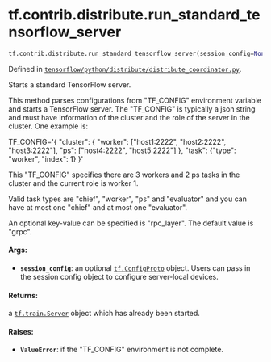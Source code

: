 <div itemscope itemtype="http://developers.google.com/ReferenceObject">
<meta itemprop="name" content="tf.contrib.distribute.run_standard_tensorflow_server" />
<meta itemprop="path" content="Stable" />
</div>

# tf.contrib.distribute.run_standard_tensorflow_server

``` python
tf.contrib.distribute.run_standard_tensorflow_server(session_config=None)
```



Defined in [`tensorflow/python/distribute/distribute_coordinator.py`](https://www.tensorflow.org/code/tensorflow/python/distribute/distribute_coordinator.py).

Starts a standard TensorFlow server.

This method parses configurations from "TF_CONFIG" environment variable and
starts a TensorFlow server. The "TF_CONFIG" is typically a json string and
must have information of the cluster and the role of the server in the
cluster. One example is:

TF_CONFIG='{
    "cluster": {
        "worker": ["host1:2222", "host2:2222", "host3:2222"],
        "ps": ["host4:2222", "host5:2222"]
    },
    "task": {"type": "worker", "index": 1}
}'

This "TF_CONFIG" specifies there are 3 workers and 2 ps tasks in the cluster
and the current role is worker 1.

Valid task types are "chief", "worker", "ps" and "evaluator" and you can have
at most one "chief" and at most one "evaluator".

An optional key-value can be specified is "rpc_layer". The default value is
"grpc".

#### Args:

* <b>`session_config`</b>: an optional <a href="../../../tf/ConfigProto.md"><code>tf.ConfigProto</code></a> object. Users can pass in
    the session config object to configure server-local devices.


#### Returns:

a <a href="../../../tf/train/Server.md"><code>tf.train.Server</code></a> object which has already been started.


#### Raises:

* <b>`ValueError`</b>: if the "TF_CONFIG" environment is not complete.